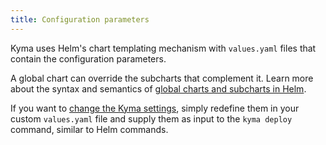 ```yaml
---
title: Configuration parameters
---
```


Kyma uses Helm's chart templating mechanism with `values.yaml` files that contain the configuration parameters.

A global chart can override the subcharts that complement it. Learn more about the syntax and semantics of [global charts and subcharts in Helm](https://helm.sh/docs/chart_template_guide/subcharts_and_globals/).

If you want to [change the Kyma settings](../../04-operation-guides/operations/03-change-kyma-config-values.md), simply redefine them in your custom `values.yaml` file and supply them as input to the `kyma deploy` command, similar to Helm commands.
